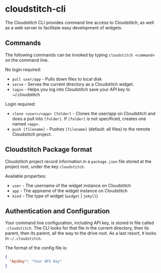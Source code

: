 # cloudstitch-cli

The Cloudstitch CLI provides command line access to Cloudstitch, as well as a web server to facilitate easy development of widgets.

## Commands

The following commands can be invoked by typing `cloudstitch <command>` on the command line.

No login required:

* `pull user/app` - Pulls down files to local disk
* `serve` - Serves the current directory as a Cloudstitch widget.
* `login` - Helps you log into Cloudstitch save your API key to ~/.cloudstitch
 
Login required:

* `clone <user>/<app> [folder]` - Clones the user/app on Cloudstitch and does a pull into `[folder]`. If `[folder]` is not specificed, creates one named `<app>`. 
* `push [filename]` - Pushes `[filename]` (default: all files) to the remote Cloudstitch project.

## Cloudstitch Package format 

Cloudstitch project record information in a `package.json` file stored at the project root, under the key `cloudstitch`.

Available properties:

* `user` - The username of the widget instance on Cloudstitch
* `app` - The appname of the widget instance on Cloudstitch
* `kind` - The type of widget (`widget` | `jekyll`)

## Authentication and Configuration

Your command line configuration, including API key, is stored in file called `.cloudstitch`. The CLI looks for that file in the current directory, then its parent, then its parent, all the way to the drive root. As a last resort, it looks in `~/.cloudstitch`.

The format of the config file is:

```json
{
  "ApiKey": "Your API Key"
}
```
